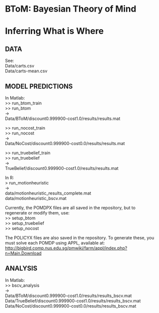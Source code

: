 # BToM: Bayesian Theory of Mind

# Inferring What is Where

## DATA

See:  
Data/carts.csv  
Data/carts-mean.csv  


## MODEL PREDICTIONS

In Matlab:  
&gt;&gt; run_btom_train  
&gt;&gt; run_btom  
->  
Data/BToM/discount0.999900-cost1.0/results/results.mat  

&gt;&gt; run_nocost_train  
&gt;&gt; run_nocost  
->  
Data/NoCost/discount0.999900-cost0.0/results/results.mat  

&gt;&gt; run_truebelief_train  
&gt;&gt; run_truebelief  
->  
TrueBelief/discount0.999900-cost1.0/results/results.mat  

In R:  
&gt; run_motionheuristic  
->  
data/motionheuristic_results_complete.mat  
data/motionheuristic_bscv.mat

Currently, the POMDPX files are all saved in the repository, but to regenerate or modify them, use:  
&gt;&gt; setup_btom  
&gt;&gt; setup_truebelief  
&gt;&gt; setup_nocost  

The POLICYX files are also saved in the repository. To generate these, you must solve each POMDP using APPL, available at: http://bigbird.comp.nus.edu.sg/pmwiki/farm/appl/index.php?n=Main.Download

## ANALYSIS

In Matlab:  
&gt;&gt; bscv_analysis  
->  
Data/BToM/discount0.999900-cost1.0/results/results_bscv.mat  
Data/TrueBelief/discount0.999900-cost1.0/results/results_bscv.mat  
Data/NoCost/discount0.999900-cost0.0/results/results_bscv.mat  
